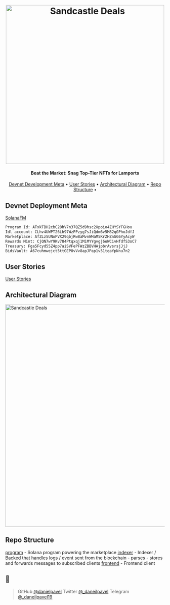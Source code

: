 <h1 align="center">
  <br>
  <img src="https://shdw-drive.genesysgo.net/AjrX4GfkKrStohvx5yR7PYk9mJPDu2kkf1oGWADJRfwi/sandcastle.png" alt="Sandcastle Deals" width="500">
  <br>
</h1>

<h4 align="center">Beat the Market: Snag Top-Tier NFTs for Lamports</h4>

<p align="center">
  <a href="#devnet-development-meta">Devnet Development Meta</a> •
  <a href="#user-stories">User Stories</a> •
  <a href="#architectural-diagram">Architectural Diagram</a> •
  <a href="#repo-structure">Repo Structure</a> •
</p>

## Devnet Deployment Meta

<a href="https://solana.fm/address/ATxkTBH2cbC28hV7n37QZ5d9hsc2Xpoio4ZHYSYFGHou?cluster=devnet-solana">SolanaFM</a>

```bash
Program Id: ATxkTBH2cbC28hV7n37QZ5d9hsc2Xpoio4ZHYSYFGHou
Idl account: CLhv4UWPT26Lh97WzPPzyg7sJiQdm6v5M82qGPhoJdfJ
Marketplace: AfZLzSUNoPVX29qbjRw8aMvnWHaM5KrZHZnGG6YyAcyW
Rewards Mint: CjQN7wY9Kv784Ptqxqj1MiMYYgvgj6oWCivHfdfS3oC7
Treasury: Fga5Fcyd55Z4pp7aiSVFePFWzZBBVHAjpbrAvsrsjJjJ
BidsVault: A67cuhmwejct5ttGEP8vVv8apJPap1v51tqaYpNnu7n2
```

## User Stories

<a href="User-Stories.md">User Stories</a>

## Architectural Diagram

<img src="https://shdw-drive.genesysgo.net/AjrX4GfkKrStohvx5yR7PYk9mJPDu2kkf1oGWADJRfwi/arch-diagram.png" alt="Sandcastle Deals" width="700">

## Repo Structure

<a href="./program">program</a> - Solana program powering the marketplace
<a href="./indexer">indexer</a> - Indexer / Backed that handles logs / event sent from the blockchain - parses - stores and forwards messages to subscribed clients
<a href="./frontend">frontend</a> - Frontend client

## 👋

> GitHub [@danielpavel](https://github.com/danielpavel)
> Twitter [@\_daneilpavel](https://twitter.com/_danielpavel)
> Telegram [@\_daneilpavel19](https://t.me/_danielpavel19)
